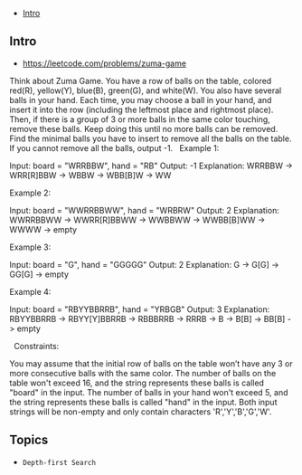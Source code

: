 - [Intro](#intro)

## Intro

- https://leetcode.com/problems/zuma-game

Think about Zuma Game. You have a row of balls on the table, colored red(R), yellow(Y), blue(B), green(G), and white(W). You also have several balls in your hand.
Each time, you may choose a ball in your hand, and insert it into the row (including the leftmost place and rightmost place). Then, if there is a group of 3 or more balls in the same color touching, remove these balls. Keep doing this until no more balls can be removed.
Find the minimal balls you have to insert to remove all the balls on the table. If you cannot remove all the balls, output -1.
 
Example 1:

Input: board = "WRRBBW", hand = "RB"
Output: -1
Explanation: WRRBBW -> WRR[R]BBW -> WBBW -> WBB[B]W -> WW

Example 2:

Input: board = "WWRRBBWW", hand = "WRBRW"
Output: 2
Explanation: WWRRBBWW -> WWRR[R]BBWW -> WWBBWW -> WWBB[B]WW -> WWWW -> empty

Example 3:

Input: board = "G", hand = "GGGGG"
Output: 2
Explanation: G -> G[G] -> GG[G] -> empty 

Example 4:

Input: board = "RBYYBBRRB", hand = "YRBGB"
Output: 3
Explanation: RBYYBBRRB -> RBYY[Y]BBRRB -> RBBBRRB -> RRRB -> B -> B[B] -> BB[B] -> empty 

 
Constraints:

You may assume that the initial row of balls on the table won’t have any 3 or more consecutive balls with the same color.
The number of balls on the table won't exceed 16, and the string represents these balls is called "board" in the input.
The number of balls in your hand won't exceed 5, and the string represents these balls is called "hand" in the input.
Both input strings will be non-empty and only contain characters 'R','Y','B','G','W'.



## Topics

- `Depth-first Search`


